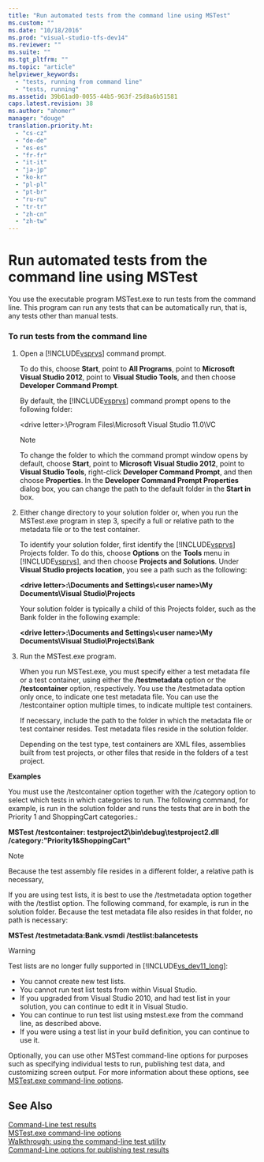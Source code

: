 ```yaml
---
title: "Run automated tests from the command line using MSTest"
ms.custom: ""
ms.date: "10/18/2016"
ms.prod: "visual-studio-tfs-dev14"
ms.reviewer: ""
ms.suite: ""
ms.tgt_pltfrm: ""
ms.topic: "article"
helpviewer_keywords: 
  - "tests, running from command line"
  - "tests, running"
ms.assetid: 39b61ad0-0055-44b5-963f-25d8a6b51581
caps.latest.revision: 38
ms.author: "ahomer"
manager: "douge"
translation.priority.ht: 
  - "cs-cz"
  - "de-de"
  - "es-es"
  - "fr-fr"
  - "it-it"
  - "ja-jp"
  - "ko-kr"
  - "pl-pl"
  - "pt-br"
  - "ru-ru"
  - "tr-tr"
  - "zh-cn"
  - "zh-tw"
---
```

# Run automated tests from the command line using MSTest
You use the executable program MSTest.exe to run tests from the command line. This program can run any tests that can be automatically run, that is, any tests other than manual tests.  
  
### To run tests from the command line  
  
1.  Open a [!INCLUDE[vsprvs](../codequality/includes/vsprvs_md.md)] command prompt.  
  
     To do this, choose **Start**, point to **All Programs**, point to **Microsoft Visual Studio 2012**, point to **Visual Studio Tools**, and then choose **Developer Command Prompt**.  
  
     By default, the [!INCLUDE[vsprvs](../codequality/includes/vsprvs_md.md)] command prompt opens to the following folder:  
  
     \<drive letter>:\Program Files\Microsoft Visual Studio 11.0\VC  
  
    > [!NOTE]
    >  To change the folder to which the command prompt window opens by default, choose **Start**, point to **Microsoft Visual Studio 2012**, point to **Visual Studio Tools**, right-click **Developer Command Prompt**, and then choose **Properties**. In the **Developer Command Prompt Properties** dialog box, you can change the path to the default folder in the **Start in** box.  
  
2.  Either change directory to your solution folder or, when you run the MSTest.exe program in step 3, specify a full or relative path to the metadata file or to the test container.  
  
     To identify your solution folder, first identify the [!INCLUDE[vsprvs](../codequality/includes/vsprvs_md.md)] Projects folder. To do this, choose **Options** on the **Tools** menu in [!INCLUDE[vsprvs](../codequality/includes/vsprvs_md.md)], and then choose **Projects and Solutions**. Under **Visual Studio projects location**, you see a path such as the following:  
  
     **\<drive letter>:\Documents and Settings\\<user name\>\My Documents\Visual Studio\Projects**  
  
     Your solution folder is typically a child of this Projects folder, such as the Bank folder in the following example:  
  
     **\<drive letter>:\Documents and Settings\\<user name\>\My Documents\Visual Studio\Projects\Bank**  
  
3.  Run the MSTest.exe program.  
  
     When you run MSTest.exe, you must specify either a test metadata file or a test container, using either the **/testmetadata** option or the **/testcontainer** option, respectively. You use the /testmetadata option only once, to indicate one test metadata file. You can use the /testcontainer option multiple times, to indicate multiple test containers.  
  
     If necessary, include the path to the folder in which the metadata file or test container resides. Test metadata files reside in the solution folder.  
  
     Depending on the test type, test containers are XML files, assemblies built from test projects, or other files that reside in the folders of a test project.  
  
 **Examples**  
  
 You must use the /testcontainer option together with the /category option to select which tests in which categories to run. The following command, for example, is run in the solution folder and runs the tests that are in both the Priority 1 and ShoppingCart categories.:  
  
 **MSTest /testcontainer: testproject2\bin\debug\testproject2.dll /category:"Priority1&ShoppingCart"**  
  
> [!NOTE]
>  Because the test assembly file resides in a different folder, a relative path is necessary,  
  
 If you are using test lists, it is best to use the /testmetadata option together with the /testlist option. The following command, for example, is run in the solution folder. Because the test metadata file also resides in that folder, no path is necessary:  
  
 **MSTest /testmetadata:Bank.vsmdi /testlist:balancetests**  
  
> [!WARNING]
>  Test lists are no longer fully supported in [!INCLUDE[vs_dev11_long](../codequality/includes/vs_dev11_long_md.md)]:  
>   
>  -   You cannot create new test lists.  
> -   You cannot run test list tests from within Visual Studio.  
> -   If you upgraded from Visual Studio 2010, and had test list in your solution, you can continue to edit it in Visual Studio.  
> -   You can continue to run test list using mstest.exe from the command line, as described above.  
> -   If you were using a test list in your build definition, you can continue to use it.  
  
 Optionally, you can use other MSTest command-line options for purposes such as specifying individual tests to run, publishing test data, and customizing screen output. For more information about these options, see [MSTest.exe command-line options](../test/mstest.exe-command-line-options.md).  
  
## See Also  
 [Command-Line test results](../test/command-line-test-results.md)   
 [MSTest.exe command-line options](../test/mstest.exe-command-line-options.md)   
 [Walkthrough: using the command-line test utility](../test/walkthrough--using-the-command-line-test-utility.md)   
 [Command-Line options for publishing test results](../test/command-line-options-for-publishing-test-results.md)